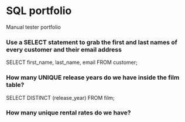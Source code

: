# SQL portfolio
Manual tester portfolio

### Use a SELECT statement to grab the first and last names of every customer and their email address

SELECT first_name, last_name, email FROM customer;

### How many UNIQUE release years do we have inside the film table?

SELECT DISTINCT (release_year) FROM film;

### How many unique rental rates do we have?
